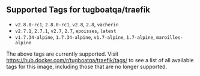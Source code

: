 ## Supported Tags for tugboatqa/traefik

* `v2.8.0-rc1`, `2.8.0-rc1`, `v2.8`, `2.8`, `vacherin`
* `v2.7.1`, `2.7.1`, `v2.7`, `2.7`, `epoisses`, `latest`
* `v1.7.34-alpine`, `1.7.34-alpine`, `v1.7-alpine`, `1.7-alpine`, `maroilles-alpine`

The above tags are currently supported. Visit https://hub.docker.com/r/tugboatqa/traefik/tags/ to see a list of all available tags for this image, including those that are no longer supported.
